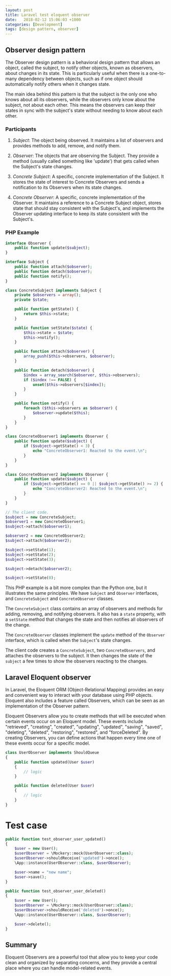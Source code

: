 ```yaml
---
layout: post
title: Laravel test eloquent observer
date:   2018-02-12 15:06:03 +1000
categories: [Development]
tags: [design pattern, observer]
---
```


## Observer design pattern

The Observer design pattern is a behavioral design pattern that allows an object, called the subject, to notify other objects, known as observers, about changes in its state. This is particularly useful when there is a one-to-many dependency between objects, such as if one object should automatically notify others when it changes state.

The main idea behind this pattern is that the subject is the only one who knows about all its observers, while the observers only know about the subject, not about each other. This means the observers can keep their states in sync with the subject's state without needing to know about each other.

### Participants

1. *Subject*: The object being observed. It maintains a list of observers and provides methods to add, remove, and notify them.

2. *Observer*: The objects that are observing the Subject. They provide a method (usually called something like 'update') that gets called when the Subject's state changes.

3. *Concrete Subject*: A specific, concrete implementation of the Subject. It stores the state of interest to Concrete Observers and sends a notification to its Observers when its state changes.

4. *Concrete Observer*: A specific, concrete implementation of the Observer. It maintains a reference to a Concrete Subject object, stores state that should stay consistent with the Subject's, and implements the Observer updating interface to keep its state consistent with the Subject's.

### PHP Example

```php
interface Observer {
    public function update($subject);
}

interface Subject {
    public function attach($observer);
    public function detach($observer);
    public function notify();
}

class ConcreteSubject implements Subject {
    private $observers = array();
    private $state;

    public function getState() {
        return $this->state;
    }

    public function setState($state) {
        $this->state = $state;
        $this->notify();
    }

    public function attach($observer) {
        array_push($this->observers, $observer);
    }

    public function detach($observer) {
        $index = array_search($observer, $this->observers);
        if ($index !== FALSE) {
            unset($this->observers[$index]);
        }
    }

    public function notify() {
        foreach ($this->observers as $observer) {
            $observer->update($this);
        }
    }
}

class ConcreteObserver1 implements Observer {
    public function update($subject) {
        if ($subject->getState() < 3) {
            echo "ConcreteObserver1: Reacted to the event.\n";
        }
    }
}

class ConcreteObserver2 implements Observer {
    public function update($subject) {
        if ($subject->getState() == 0 || $subject->getState() >= 2) {
            echo "ConcreteObserver2: Reacted to the event.\n";
        }
    }
}
```

```php
// The client code.
$subject = new ConcreteSubject;
$observer1 = new ConcreteObserver1;
$subject->attach($observer1);

$observer2 = new ConcreteObserver2;
$subject->attach($observer2);

$subject->setState(1);
$subject->setState(2);
$subject->setState(3);

$subject->detach($observer2);

$subject->setState(0);
```

This PHP example is a bit more complex than the Python one, but it illustrates the same principles. We have `Subject` and `Observer` interfaces, and `ConcreteSubject` and `ConcreteObserver` classes.

The `ConcreteSubject` class contains an array of observers and methods for adding, removing, and notifying observers. It also has a `state` property, with a `setState` method that changes the state and then notifies all observers of the change.

The `ConcreteObserver` classes implement the `update` method of the `Observer` interface, which is called when the `Subject`'s state changes.

The client code creates a `ConcreteSubject`, two `ConcreteObservers`, and attaches the observers to the subject. It then changes the state of the `subject` a few times to show the observers reacting to the changes.

## Laravel Eloquent observer

In Laravel, the Eloquent ORM (Object-Relational Mapping) provides an easy and convenient way to interact with your database using PHP objects. Eloquent also includes a feature called Observers, which can be seen as an implementation of the Observer pattern.

Eloquent Observers allow you to create methods that will be executed when certain events occur on an Eloquent model. These events include "retrieved", "creating", "created", "updating", "updated", "saving", "saved", "deleting", "deleted", "restoring", "restored", and "forceDeleted". By creating Observers, you can define actions that happen every time one of these events occur for a specific model.



```php
class UserObserver implements ShouldQueue
{
    public function updated(User $user)
    {
    	// logic
    }

    public function deleted(User $user)
    {
    	// logic
    }
}
```
# Test case

```php
public function test_observer_user_updated()
{
    $user = new User();
    $userObserver = \Mockery::mock(UserObserver::class);
    $userObserver->shouldReceive('updated')->once();
    \App::instance(UserObserver::class, $userObserver);

    $user->name = "new name";
    $user->save();
}

public function test_observer_user_deleted()
{
    $user = new User();
    $userObserver = \Mockery::mock(UserObserver::class);
    $userObserver->shouldReceive('deleted')->once();
    \App::instance(UserObserver::class, $userObserver);

    $user->delete();
}

```

## Summary 

Eloquent Observers are a powerful tool that allow you to keep your code clean and organized by separating concerns, and they provide a central place where you can handle model-related events.
